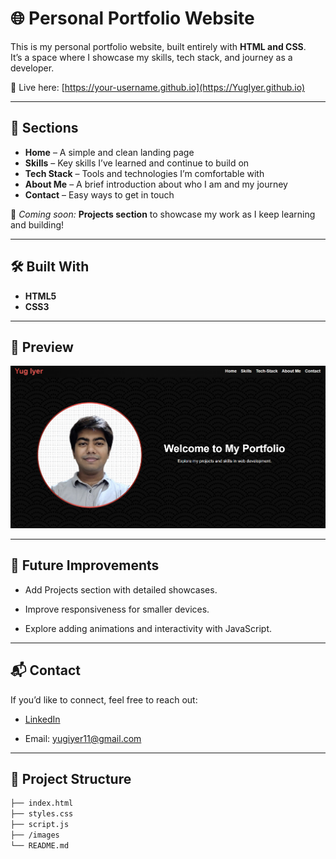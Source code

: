 # 🌐 Personal Portfolio Website

This is my personal portfolio website, built entirely with **HTML and CSS**.  
It’s a space where I showcase my skills, tech stack, and journey as a developer.  

🚀 Live here: [https://your-username.github.io](https://YugIyer.github.io)

---

## 📌 Sections
- **Home** – A simple and clean landing page  
- **Skills** – Key skills I’ve learned and continue to build on  
- **Tech Stack** – Tools and technologies I’m comfortable with  
- **About Me** – A brief introduction about who I am and my journey  
- **Contact** – Easy ways to get in touch  

📂 *Coming soon:* **Projects section** to showcase my work as I keep learning and building!  

---

## 🛠️ Built With
- **HTML5**  
- **CSS3**  

---

## 📸 Preview
![Portfolio Preview](./screenshot.png)  

---

## 🚧 Future Improvements

- Add Projects section with detailed showcases.

- Improve responsiveness for smaller devices.

- Explore adding animations and interactivity with JavaScript.

---

## 📬 Contact

If you’d like to connect, feel free to reach out:

- [LinkedIn](https://www.linkedin.com/in/yug-iyer/)

- Email: yugiyer11@gmail.com

---

## 📂 Project Structure
```bash
├── index.html
├── styles.css
├── script.js
├── /images
└── README.md
